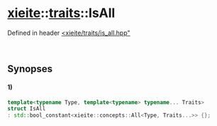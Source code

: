 # [xieite](../../xieite.md)\:\:[traits](../../traits.md)\:\:IsAll
Defined in header [<xieite/traits/is_all.hpp"](../../../include/xieite/traits/is_all.hpp)

&nbsp;

## Synopses
#### 1)
```cpp
template<typename Type, template<typename> typename... Traits>
struct IsAll
: std::bool_constant<xieite::concepts::All<Type, Traits...>> {};
```
